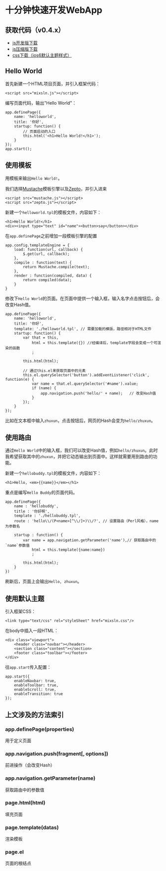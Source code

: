 # 十分钟快速开发WebApp

## 获取代码（v0.4.x）

- [js开发版下载](http://mixteam.github.io/mixsln/dist/mixsln.js)
- [js压缩版下载](http://mixteam.github.io/mixsln/dist/mixsln.min.js)
- [css下载（ios6默认主题样式）](http://mixteam.github.io/mixsln/dist/mixsln.min.css)

## Hello World

首先新建一个HTML项目页面，并引入框架代码：

	<script src="mixsln.js"></script>

编写页面代码，输出"Hello World"：

	app.definePage({
		name: 'helloworld',
		title: '你好',
		startup: function() {
			// 页面启动的入口
			this.html('<h1>Hello World!</h1>');
		}
	});
	app.start();

## 使用模板

用模板来输出`Hello World!`。

我们选择[Mustache](https://github.com/janl/mustache.js)模板引擎以及[Zepto](https://github.com/madrobby/zepto)，并引入进来

	<script src="mustache.js"></script>
	<script src="zepto.js"></script>

新建一个`helloworld.tpl`的模板文件，内容如下：

	<h1>Hello World!</h1>
	<div><input type="text" id="name"><button>say</button></div>

在`app.definePage`之前增加一段模板引擎的配置

	app.config.templateEngine = {
		load: function(url, callback) {
			$.get(url, callback);
		},
		compile : function(text) {
			return Mustache.compile(text);
		},
		render : function(compiled, data) {
			return compiled(data);
		}
	}

修改下`Hello World`的页面。在页面中提供一个输入框，输入名字点击按钮后，会改变Hash值。

	app.definePage({
		name: 'helloworld',
		title: '你好',
		template: './helloworld.tpl', // 需要加载的模版，路径相对于HTML文件
		startup: function() {
			var that = this,
				html = this.template({}) //经编译后，template字段会变成一个可渲染的函数
				;

			this.html(html);

			// 通过this.el来获取页面中的元素
			this.el.querySelector('button').addEventListener('click', function(e) {
				var name = that.el.querySelector('#name').value;
				if (name) {
					app.navigation.push('hello/' + name);	// 改变Hash值
				}
			});
		}
	});

比如在文本框中输入`zhuxun`，点击按钮后，网页的Hash会变为`hello/zhuxun`。

## 使用路由

通过`Hello World`中的输入框，我们可以改变Hash值，例如`hello/zhuxun`。此时我希望获取其中的`zhuxun`，并把它动态输出到页面中。这样就需要用到路由的功能。
	
新建一个`hellobuddy.tpl`的模板文件，内容如下：

	<h1>Hello, <em>{{name}}</em></h1>

重点是编写`Hello Buddy`的页面代码。

	app.definePage({
		name : 'hellobuddy',
		title : '你好啊',
		template : './hellobuddy.tpl',
		route : 'hello\\/(P<name>[^\\/]+)\\/?',	// 设置路由（Perl风格），name为参数名
		
		startup : function() {
			var name = app.navigation.getParameter('name'),// 获取路由中的`name`参数值
				html = this.template({name:name})
				;
			
			this.html(html);
		}
	})

刷新后，页面上会输出`Hello, zhuxun`。

## 使用默认主题

引入框架CSS：

	<link type="text/css" rel="styleSheet" href="mixsln.css"/>

在body中插入一段HTML：

	<div class="viewport">
		<header class="navbar"></header>
		<section class="content"></section>
		<footer class="toolbar"></footer>
	</div>

往`app.start`传入配置：

	app.start({
		enableNavbar: true,
		enableToolbar: true,
		enableScroll: true,
		enableTransition: true
	});


## 上文涉及的方法索引

### app.definePage(properties)

用于定义页面

### app.navigation.push(fragment[, options])

前进操作（会改变Hash）

### app.navigation.getParameter(name)

获取路由中的参数值

### page.html(html)

填充页面

### page.template(datas)

渲染模板

### page.el

页面的根结点
	

	
